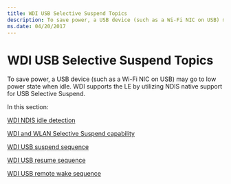 ```yaml
---
title: WDI USB Selective Suspend Topics
description: To save power, a USB device (such as a Wi-Fi NIC on USB) may go to low power state when idle. WDI supports the LE by utilizing NDIS native support for USB Selective Suspend.
ms.date: 04/20/2017
---
```


# WDI USB Selective Suspend Topics


To save power, a USB device (such as a Wi-Fi NIC on USB) may go to low power state when idle. WDI supports the LE by utilizing NDIS native support for USB Selective Suspend.

In this section:

[WDI NDIS idle detection](wdi-ndis-idle-detection.md)

[WDI and WLAN Selective Suspend capability](wdi-and-wlan-selective-suspend-capability.md)

[WDI USB suspend sequence](wdi-usb-suspend-sequence.md)

[WDI USB resume sequence](wdi-usb-resume-sequence.md)

[WDI USB remote wake sequence](wdi-usb-remote-wake-sequence.md)
 

 





